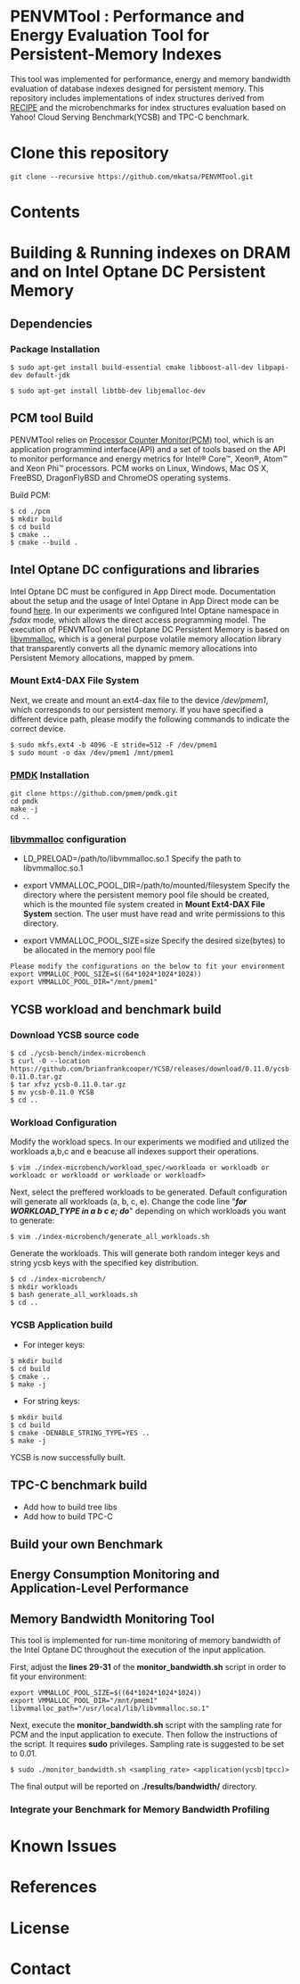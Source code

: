# PENVMTool : Performance and Energy Evaluation Tool for Persistent-Memory Indexes
This tool was implemented for performance, energy and memory bandwidth evaluation of database indexes designed for persistent memory.
This repository includes implementations of index structures derived from [RECIPE](https://github.com/utsaslab/RECIPE) and the microbenchmarks for index structures evaluation based on Yahoo! Cloud Serving Benchmark(YCSB) and TPC-C benchmark. 

# Clone this repository

```
git clone --recursive https://github.com/mkatsa/PENVMTool.git
```

# Contents

# Building & Running indexes on DRAM and on Intel Optane DC Persistent Memory

## Dependencies

### Package Installation

```
$ sudo apt-get install build-essential cmake libboost-all-dev libpapi-dev default-jdk
```

```
$ sudo apt-get install libtbb-dev libjemalloc-dev
```

## PCM tool Build

PENVMTool relies on [Processor Counter Monitor(PCM)](https://github.com/opcm/pcm) tool, which is an application programmind interface(API) and a set of tools based on the API to monitor performance and energy metrics for Intel® Core™, Xeon®, Atom™ and Xeon Phi™ processors. PCM works on Linux, Windows, Mac OS X, FreeBSD, DragonFlyBSD and ChromeOS operating systems.

Build PCM:

```
$ cd ./pcm
$ mkdir build
$ cd build
$ cmake ..
$ cmake --build .
```




## Intel Optane DC configurations and libraries

Intel Optane DC must be configured in App Direct mode. Documentation about the setup and the usage of Intel Optane in App Direct mode can be found [here](https://www.intel.com/content/dam/support/us/en/documents/memory-and-storage/data-center-persistent-mem/Intel-Optane-DC-Persistent-Memory-Quick-Start-Guide.pdf). In our experiments we configured Intel Optane namespace in _fsdax_ mode, which allows the direct access programming model. 
The execution of PENVMTool on Intel Optane DC Persistent Memory is based on [libvmmalloc](https://pmem.io/pmdk/manpages/linux/v1.3/libvmmalloc.3/), which is a general purpose volatile memory allocation library that transparently converts all the dynamic memory allocations into Persistent Memory allocations, mapped by pmem.

### Mount Ext4-DAX File System

Next, we create and mount an ext4-dax file to the device _/dev/pmem1_, which corresponds to our persistent memory. If you have specified a different device path, please modify the following commands to indicate the correct device.

```
$ sudo mkfs.ext4 -b 4096 -E stride=512 -F /dev/pmem1
$ sudo mount -o dax /dev/pmem1 /mnt/pmem1
```

### [PMDK](https://github.com/pmem/pmdk) Installation

```
git clone https://github.com/pmem/pmdk.git
cd pmdk
make -j
cd ..
```

### [libvmmalloc](https://pmem.io/pmdk/manpages/linux/v1.3/libvmmalloc.3/) configuration

* LD_PRELOAD=/path/to/libvmmalloc.so.1
Specify the path to libvmmalloc.so.1

* export VMMALLOC_POOL_DIR=/path/to/mounted/filesystem
Specify the directory where the persistent memory pool file should be created, which is the mounted file system created in **Mount Ext4-DAX File System** section. The user must have read and write permissions to this directory.

* export VMMALLOC_POOL_SIZE=size
Specify the desired size(bytes) to be allocated in the memory pool file

```
Please modify the configurations on the below to fit your environment
export VMMALLOC_POOL_SIZE=$((64*1024*1024*1024))
export VMMALLOC_POOL_DIR="/mnt/pmem1"
```


## YCSB workload and benchmark build

### Download YCSB source code
```
$ cd ./ycsb-bench/index-microbench
$ curl -O --location https://github.com/brianfrankcooper/YCSB/releases/download/0.11.0/ycsb-0.11.0.tar.gz
$ tar xfvz ycsb-0.11.0.tar.gz
$ mv ycsb-0.11.0 YCSB
$ cd ..
```

### Workload Configuration

Modify the workload specs. In our experiments we modified and utilized the workloads a,b,c and e beacuse all indexes support their operations.

```
$ vim ./index-microbench/workload_spec/<workloada or workloadb or workloadc or workloadd or workloade or workloadf>
```

Next, select the preffered workloads to be generated. Default configuration will generate all workloads (a, b, c, e). Change the code line "_**for WORKLOAD_TYPE in a b c e; do**_" depending on which workloads you want to generate:

```
$ vim ./index-microbench/generate_all_workloads.sh
```

Generate the workloads. This will generate both random integer keys and string ycsb keys with the specified key distribution.

```
$ cd ./index-microbench/
$ mkdir workloads
$ bash generate_all_workloads.sh
$ cd ..
```
### YCSB Application build

* For integer keys:
```
$ mkdir build
$ cd build
$ cmake ..
$ make -j
```

* For string keys:
```
$ mkdir build
$ cd build
$ cmake -DENABLE_STRING_TYPE=YES ..
$ make -j
```

YCSB is now successfully built.

## TPC-C benchmark build

* Add how to build tree libs
* Add how to build TPC-C

## Build your own Benchmark

## Energy Consumption Monitoring and Application-Level Performance

## Memory Bandwidth Monitoring Tool
This tool is implemented for run-time monitoring of memory bandwidth of the Intel Optane DC throughout the execution of the input application. 

First, adjust the **lines 29-31** of the **monitor_bandwidth.sh** script in order to fit your environment:

```
export VMMALLOC_POOL_SIZE=$((64*1024*1024*1024))
export VMMALLOC_POOL_DIR="/mnt/pmem1"
libvmmalloc_path="/usr/local/lib/libvmmalloc.so.1"
```
Next, execute the **monitor_bandwidth.sh** script with the sampling rate for PCM and the input application to execute. Then follow the instructions of the script. It requires **sudo** privileges. Sampling rate is suggested to be set to 0.01. 

```
$ sudo ./monitor_bandwidth.sh <sampling_rate> <application(ycsb|tpcc)>
```
The final output will be reported on **./results/bandwidth/** directory.

### Integrate your Benchmark for Memory Bandwidth Profiling

# Known Issues

# References

# License

# Contact
